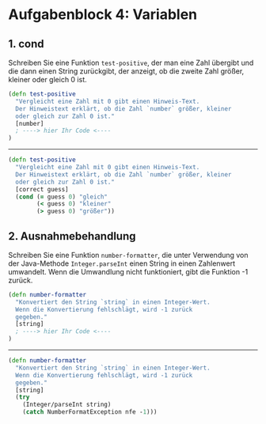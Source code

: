 # Aufgabenblock 4: Variablen


## 1. cond
Schreiben Sie eine Funktion `test-positive`, der man eine Zahl übergibt und die dann einen String zurückgibt, der anzeigt, ob die zweite Zahl größer, kleiner oder gleich 0 ist. 

```clojure
(defn test-positive
  "Vergleicht eine Zahl mit 0 gibt einen Hinweis-Text.
  Der Hinweistext erklärt, ob die Zahl `number` größer, kleiner
  oder gleich zur Zahl 0 ist."
  [number]
  ; ----> hier Ihr Code <----
)
```

---
```clojure
(defn test-positive
  "Vergleicht eine Zahl mit 0 gibt einen Hinweis-Text.
  Der Hinweistext erklärt, ob die Zahl `number` größer, kleiner
  oder gleich zur Zahl 0 ist."
  [correct guess]
  (cond (= guess 0) "gleich"
        (< guess 0) "kleiner"
        (> guess 0) "größer"))
```


## 2. Ausnahmebehandlung
Schreiben Sie eine Funktion `number-formatter`, die unter Verwendung von der Java-Methode `Integer.parseInt` einen String in einen Zahlenwert umwandelt. Wenn die Umwandlung nicht funktioniert, gibt die Funktion -1 zurück. 

```clojure
(defn number-formatter
  "Konvertiert den String `string` in einen Integer-Wert.
  Wenn die Konvertierung fehlschlägt, wird -1 zurück
  gegeben."
  [string]
  ; ----> hier Ihr Code <----
)
```

---
```clojure
(defn number-formatter
  "Konvertiert den String `string` in einen Integer-Wert.
  Wenn die Konvertierung fehlschlägt, wird -1 zurück
  gegeben."
  [string]
  (try
    (Integer/parseInt string)
    (catch NumberFormatException nfe -1)))
```


